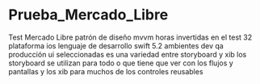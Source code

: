 # Prueba_Mercado_Libre

Test Mercado Libre
    patrón de diseño
        mvvm
    horas invertidas  en el test
        32
    plataforma
        ios
    lenguaje de desarrollo
        swift 5.2
    ambientes
        dev
        qa
        producción
    ui seleccionadas
        es una variedad entre storyboard y xib
        los storyboard se utilizan para todo o que tiene que ver con los flujos y pantallas y los xib para muchos de los controles reusables 

